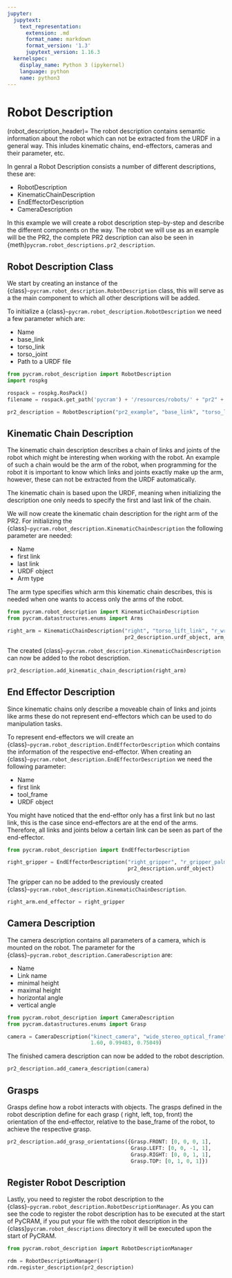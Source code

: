 ```yaml
---
jupyter:
  jupytext:
    text_representation:
      extension: .md
      format_name: markdown
      format_version: '1.3'
      jupytext_version: 1.16.3
  kernelspec:
    display_name: Python 3 (ipykernel)
    language: python
    name: python3
---
```


# Robot Description

(robot_description_header)=
The robot description contains semantic information about the robot which can not be extracted from the URDF in a
general way. This inludes kinematic chains, end-effectors, cameras and their parameter, etc.

In genral a Robot Description consists a number of different descriptions, these are:

* RobotDescription
* KinematicChainDescription
* EndEffectorDescription
* CameraDescription

In this example we will create a robot description step-by-step and describe the different components on the way. The
robot we will use as an example will be the PR2, the complete PR2 description can also be seen in
{meth}`pycram.robot_descriptions.pr2_description`.

## Robot Description Class

We start by creating an instance of the {class}`~pycram.robot_description.RobotDescription` class, this will serve as a
the main component to which all other descriptions will be added.

To initialize a {class}`~pycram.robot_description.RobotDescription` we need a few parameter which are:

* Name
* base_link
* torso_link
* torso_joint
* Path to a URDF file

```python
from pycram.robot_description import RobotDescription
import rospkg

rospack = rospkg.RosPack()
filename = rospack.get_path('pycram') + '/resources/robots/' + "pr2" + '.urdf'

pr2_description = RobotDescription("pr2_example", "base_link", "torso_lift_link", "torso_lift_joint", filename)
```

## Kinematic Chain Description

The kinematic chain description describes a chain of links and joints of the robot which might be interesting when
working with the robot. An example of such a chain would be the arm of the robot, when programming for the robot it is
important to know which links and joints exactly make up the arm, however, these can not be extracted from the URDF
automatically.

The kinematic chain is based upon the URDF, meaning when initializing the description one only needs to specify the
first and last link of the chain.

We will now create the kinematic chain description for the right arm of the PR2. For initializing
the {class}`~pycram.robot_description.KinematicChainDescription` the following parameter are needed:

* Name
* first link
* last link
* URDF object
* Arm type

The arm type specifies which arm this kinematic chain describes, this is needed when one wants to access only the arms
of the robot.

```python
from pycram.robot_description import KinematicChainDescription
from pycram.datastructures.enums import Arms

right_arm = KinematicChainDescription("right", "torso_lift_link", "r_wrist_roll_link",
                                      pr2_description.urdf_object, arm_type=Arms.RIGHT)
```

The created {class}`~pycram.robot_description.KinematicChainDescription` can now be added to the robot description.

```python
pr2_description.add_kinematic_chain_description(right_arm)
```

## End Effector Description

Since kinematic chains only describe a moveable chain of links and joints like arms these do not represent end-effectors
which can be used to do manipulation tasks.

To represent end-effectors we will create an {class}`~pycram.robot_description.EndEffectorDescription` which contains the information of the respective
end-effector. When creating an {class}`~pycram.robot_description.EndEffectorDescription` we need the following parameter:

* Name
* first link
* tool_frame
* URDF object

You might have noticed that the end-efftor only has a first link but no last link, this is the case since end-effectors
are at the end of the arms. Therefore, all links and joints below a certain link can be seen as part of the
end-effector.

```python
from pycram.robot_description import EndEffectorDescription

right_gripper = EndEffectorDescription("right_gripper", "r_gripper_palm_link", "r_gripper_tool_frame",
                                       pr2_description.urdf_object)
```

The gripper can no be added to the previously created {class}`~pycram.robot_description.KinematicChainDescription`.

```python
right_arm.end_effector = right_gripper
```

## Camera Description

The camera description contains all parameters of a camera, which is mounted on the robot. The parameter for
the {class}`~pycram.robot_description.CameraDescription` are:

* Name
* Link name
* minimal height
* maximal height
* horizontal angle
* vertical angle

```python
from pycram.robot_description import CameraDescription
from pycram.datastructures.enums import Grasp

camera = CameraDescription("kinect_camera", "wide_stereo_optical_frame", 1.27,
                           1.60, 0.99483, 0.75049)
```

The finished camera description can now be added to the robot description.

```python
pr2_description.add_camera_description(camera)
```

## Grasps

Grasps define how a robot interacts with objects. The grasps defined in the robot description define for each grasp (
right, left, top, front) the orientation of the end-effector, relative to the base_frame of the robot, to achieve the
respective grasp.

```python
pr2_description.add_grasp_orientations({Grasp.FRONT: [0, 0, 0, 1],
                                        Grasp.LEFT: [0, 0, -1, 1],
                                        Grasp.RIGHT: [0, 0, 1, 1],
                                        Grasp.TOP: [0, 1, 0, 1]})
```

## Register Robot Description

Lastly, you need to register the robot description to the {class}`~pycram.robot_description.RobotDescriptionManager`. As you can see the code to
register the robot description has to be executed at the start of PyCRAM, if you put your file with the robot
description in the {class}`pycram.robot_descriptions` directory it will be executed upon the start of PyCRAM.

```python
from pycram.robot_description import RobotDescriptionManager

rdm = RobotDescriptionManager()
rdm.register_description(pr2_description)
```
